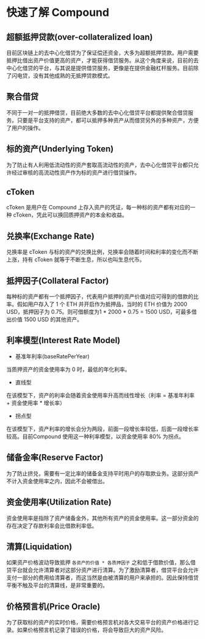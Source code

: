 # 快速了解 Compound

## 超额抵押贷款(over-collateralized loan)

目前区块链上的去中心化借贷为了保证偿还资金，大多为超额抵押贷款。用户需要抵押比借出资产价值更高的资产，才能获得借贷服务。从这个角度来说，目前的去中心化借贷的平台，与其说是提供借贷服务，更像是在提供金融杠杆服务。目前除了闪电贷，没有其他成熟的无抵押贷款模式。

## 聚合借贷

不同于一对一的抵押借贷，目前绝大多数的去中心化借贷平台都提供聚合借贷服务。只要是平台支持的资产，都可以抵押多种资产从而借贷另外的多种资产，方便了用户的操作。

## 标的资产(Underlying Token)

为了防止有人利用低流动性的资产套取高流动性的资产，去中心化借贷平台都只允许经过审核的高流动性资产作为标的资产进行借贷操作。

## cToken

cToken 是用户在 Compound 上存入资产的凭证，每一种标的资产都有对应的一种 cToken，凭此可以换回质押资产的本金和收益。

## 兑换率(Exchange Rate)

兑换率是 cToken 与标的资产的兑换比例，兑换率会随着时间和利率的变化而不断上涨，持有 cToken 就等于不断生息，所以也叫生息代币。

## 抵押因子(Collateral Factor)

每种标的资产都有一个抵押因子，代表用户抵押的资产价值对应可得到的借款的比率。假如用户存入了 1 个 ETH 并开启作为抵押品，当时的 ETH 价值为 2000 USD，抵押因子为 0.75。则可借额度为1 * 2000 * 0.75 = 1500 USD，可最多借出价值 1500 USD 的其他资产。

## 利率模型(Interest Rate Model)

- 基准年利率(baseRatePerYear)

当质押资产的资金使用率为 0 时，最低的年化利率。

- 直线型

在该模型下，资产的利率会随着资金使用率升高而线性增长（利率 = 基准年利率 + 资金使用率 * 增长率）

- 拐点型

在该模型下，资产利率的增长会分为两段，前面一段增长率较低，后面一段增长率较高。目前Compound 使用这一种利率模型，以资金使用率 80% 为拐点。

## 储备金率(Reserve Factor)

为了防止挤兑，需要有一定比率的储备金支持平时用户的存取款业务。这部分资产不计入资金使用率之内，因此不会被借出。

## 资金使用率(Utilization Rate)

资金使用率是指除了资产储备金外，其他所有资产的资金使用率。这一部分资金的存在决定了存款利率会比借款利率低。

## 清算(Liquidation)

如果资产价格波动导致抵押 `各资产的价值 * 各质押因子` 之和低于借款价值，那么借贷平台就会允许清算者对这部分资产进行清算。为了激励清算者，借贷平台会允许支付一部分的费用给清算者，而这当然是由被清算的用户来承担的。因此保持借贷平衡不触及平台的清算线，是非常重要的。

## 价格预言机(Price Oracle)

为了获取标的资产的实时价格，需要价格预言机对各大交易平台的资产价格进行记录。如果价格预言机记录了错误的价格，将会导致巨大的资产风险。

